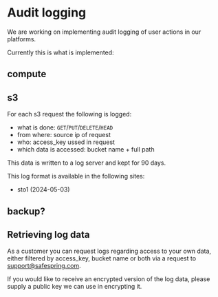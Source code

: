 Audit logging
=============

We are working on implementing audit logging of user actions in our platforms.

Currently this is what is implemented:

compute
-------

s3
--

For each s3 request the following is logged:

* what is done: `GET`/`PUT`/`DELETE`/`HEAD`
* from where: source ip of request
* who: access_key ussed in request
* which data is accessed: bucket name + full path

This data is written to a log server and kept for 90 days.

This log format is available in the following sites:

* sto1 (2024-05-03)

backup?
-------

Retrieving log data
-------------------

As a customer you can request logs regarding access to your own data, either filtered by access_key, bucket name or both via a request to support@safespring.com. 

If you would like to receive an encrypted version of the log data, please supply a public key we can use in encrypting it.
